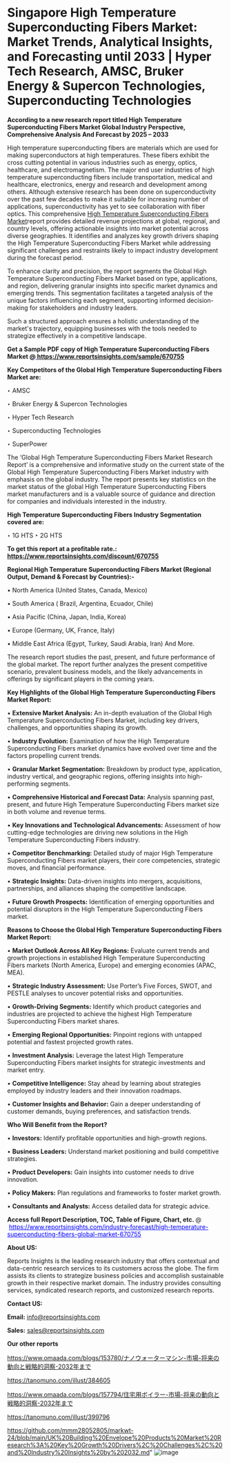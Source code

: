 # Singapore High Temperature Superconducting Fibers Market: Market Trends, Analytical Insights, and Forecasting until 2033 | Hyper Tech Research, AMSC, Bruker Energy & Supercon Technologies, Superconducting Technologies

<strong>According to a new research report titled High Temperature Superconducting Fibers Market Global Industry Perspective, Comprehensive Analysis And Forecast by 2025 – 2033</strong>

High temperature superconducting fibers are materials which are used for making superconductors at high temperatures. These fibers exhibit the cross cutting potential in various industries such as energy, optics, healthcare, and electromagnetism. The major end user industries of high temperature superconducting fibers include transportation, medical and healthcare, electronics, energy and research and development among others. Although extensive research has been done on superconductivity over the past few decades to make it suitable for increasing number of applications, superconductivity has yet to see collaboration with fiber optics. This comprehensive <a href=https://www.reportsinsights.com/sample/670755>High Temperature Superconducting Fibers Market</a>report provides detailed revenue projections at global, regional, and country levels, offering actionable insights into market potential across diverse geographies. It identifies and analyzes key growth drivers shaping the High Temperature Superconducting Fibers Market while addressing significant challenges and restraints likely to impact industry development during the forecast period.

To enhance clarity and precision, the report segments the Global High Temperature Superconducting Fibers Market based on type, applications, and region, delivering granular insights into specific market dynamics and emerging trends. This segmentation facilitates a targeted analysis of the unique factors influencing each segment, supporting informed decision-making for stakeholders and industry leaders.

Such a structured approach ensures a holistic understanding of the market's trajectory, equipping businesses with the tools needed to strategize effectively in a competitive landscape.

<strong>Get a Sample PDF copy of High Temperature Superconducting Fibers Market </strong><strong>@<a href=https://www.reportsinsights.com/sample/670755 style=color:#0000ff;> https://www.reportsinsights.com/sample/670755</a></strong></font>

<strong>Key Competitors of the Global High Temperature Superconducting Fibers Market are:</strong>

‣ AMSC

‣ Bruker Energy & Supercon Technologies

‣ Hyper Tech Research

‣ Superconducting Technologies

‣ SuperPower

The ‘Global High Temperature Superconducting Fibers Market Research Report’ is a comprehensive and informative study on the current state of the Global High Temperature Superconducting Fibers Market industry with emphasis on the global industry. The report presents key statistics on the market status of the global High Temperature Superconducting Fibers market manufacturers and is a valuable source of guidance and direction for companies and individuals interested in the industry.

<strong>High Temperature Superconducting Fibers Industry Segmentation covered are:</strong>

‣ 1G HTS
‣ 2G HTS

<strong>To get this report at a profitable rate.: <a href=https://www.reportsinsights.com/discount/670755 style=color:#0000ff;>https://www.reportsinsights.com/discount/670755</a></strong></font>

<strong>Regional High Temperature Superconducting Fibers Market (Regional Output, Demand &amp; Forecast by Countries):-</strong>

• North America (United States, Canada, Mexico)

• South America ( Brazil, Argentina, Ecuador, Chile)

• Asia Pacific (China, Japan, India, Korea)

• Europe (Germany, UK, France, Italy)

• Middle East Africa (Egypt, Turkey, Saudi Arabia, Iran) And More.

The research report studies the past, present, and future performance of the global market. The report further analyzes the present competitive scenario, prevalent business models, and the likely advancements in offerings by significant players in the coming years.

<strong>Key Highlights of the Global High Temperature Superconducting Fibers Market Report:</strong>

• <strong>Extensive Market Analysis:</strong> An in-depth evaluation of the Global High Temperature Superconducting Fibers Market, including key drivers, challenges, and opportunities shaping its growth.

• <strong>Industry Evolution:</strong> Examination of how the High Temperature Superconducting Fibers market dynamics have evolved over time and the factors propelling current trends.

• <strong>Granular Market Segmentation:</strong> Breakdown by product type, application, industry vertical, and geographic regions, offering insights into high-performing segments.

• <strong>Comprehensive Historical and Forecast Data:</strong> Analysis spanning past, present, and future High Temperature Superconducting Fibers market size in both volume and revenue terms.

• <strong>Key Innovations and Technological Advancements:</strong> Assessment of how cutting-edge technologies are driving new solutions in the High Temperature Superconducting Fibers industry.

• <strong>Competitor Benchmarking:</strong> Detailed study of major High Temperature Superconducting Fibers market players, their core competencies, strategic moves, and financial performance.

• <strong>Strategic Insights:</strong> Data-driven insights into mergers, acquisitions, partnerships, and alliances shaping the competitive landscape.

• <strong>Future Growth Prospects:</strong> Identification of emerging opportunities and potential disruptors in the High Temperature Superconducting Fibers market.

<strong>Reasons to Choose the Global High Temperature Superconducting Fibers Market Report:</strong>

• <strong>Market Outlook Across All Key Regions:</strong> Evaluate current trends and growth projections in established High Temperature Superconducting Fibers markets (North America, Europe) and emerging economies (APAC, MEA).

• <strong>Strategic Industry Assessment:</strong> Use Porter’s Five Forces, SWOT, and PESTLE analyses to uncover potential risks and opportunities.

• <strong>Growth-Driving Segments:</strong> Identify which product categories and industries are projected to achieve the highest High Temperature Superconducting Fibers market shares.

• <strong>Emerging Regional Opportunities:</strong> Pinpoint regions with untapped potential and fastest projected growth rates.

• <strong>Investment Analysis:</strong> Leverage the latest High Temperature Superconducting Fibers market insights for strategic investments and market entry.

• <strong>Competitive Intelligence:</strong> Stay ahead by learning about strategies employed by industry leaders and their innovation roadmaps.

• <strong>Customer Insights and Behavior:</strong> Gain a deeper understanding of customer demands, buying preferences, and satisfaction trends.

<strong>Who Will Benefit from the Report?</strong>

• <strong>Investors:</strong> Identify profitable opportunities and high-growth regions.

• <strong>Business Leaders:</strong> Understand market positioning and build competitive strategies.

• <strong>Product Developers:</strong> Gain insights into customer needs to drive innovation.

• <strong>Policy Makers:</strong> Plan regulations and frameworks to foster market growth.

• <strong>Consultants and Analysts:</strong> Access detailed data for strategic advice.
</ul>
<strong>Access full Report Description, TOC, Table of Figure, Chart, etc. </strong>@  <a href=https://www.reportsinsights.com/industry-forecast/high-temperature-superconducting-fibers-global-market-670755 style=color:#0000ff;>https://www.reportsinsights.com/industry-forecast/high-temperature-superconducting-fibers-global-market-670755</a></font>

<strong><strong>About US</strong>:</strong>

Reports Insights is the leading research industry that offers contextual and data-centric research services to its customers across the globe. The firm assists its clients to strategize business policies and accomplish sustainable growth in their respective market domain. The industry provides consulting services, syndicated research reports, and customized research reports.

<strong>Contact US:</strong>

<p class=""""><b>Email:</b> <a href=mailto:info@reportsinsights.com>info@reportsinsights.com</a></p>
<p class=""""><b>Sales:</b> <a href=mailto:sales@reportsinsights.com>sales@reportsinsights.com</a></p>

<strong>Our other reports</strong>

<a href=https://www.omaada.com/blogs/153780/ナノウォーターマシン-市場-将来の動向と戦略的洞察-2032年まで>https://www.omaada.com/blogs/153780/ナノウォーターマシン-市場-将来の動向と戦略的洞察-2032年まで</a>

<a href=https://tanomuno.com/illust/384605>https://tanomuno.com/illust/384605</a>

<a href=https://www.omaada.com/blogs/157794/住宅用ボイラー-市場-将来の動向と戦略的洞察-2032年まで>https://www.omaada.com/blogs/157794/住宅用ボイラー-市場-将来の動向と戦略的洞察-2032年まで</a>

<a href=https://tanomuno.com/illust/399796>https://tanomuno.com/illust/399796</a>

<a href=https://github.com/mmm28052805/markwt-24/blob/main/UK%20Building%20Envelope%20Products%20Market%20Research%3A%20Key%20Growth%20Drivers%2C%20Challenges%2C%20and%20Industry%20Insights%20by%202032.md>https://github.com/mmm28052805/markwt-24/blob/main/UK%20Building%20Envelope%20Products%20Market%20Research%3A%20Key%20Growth%20Drivers%2C%20Challenges%2C%20and%20Industry%20Insights%20by%202032.md</a>"
![image](https://github.com/user-attachments/assets/59a47df6-17fd-4910-848a-2f996b1eb8b3)
